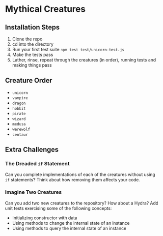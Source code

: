 # Mythical Creatures

## Installation Steps

1. Clone the repo
2. cd into the directory
3. Run your first test suite ```npm test test/unicorn-test.js```
4. Make the tests pass
5. Lather, rinse, repeat through the creatures (in order), running tests and making things pass

## Creature Order

* `unicorn`
* `vampire`
* `dragon`
* `hobbit`
* `pirate`
* `wizard`
* `medusa`
* `werewolf`
* `centaur`

## Extra Challenges

### The Dreaded `if` Statement

Can you complete implementations of each of the creatures without using `if`
statements? Think about how removing them affects your code.

### Imagine Two Creatures

Can you add two new creatures to the repository? How about a Hydra? Add unit
tests exercising some of the following concepts:

* Initializing constructor with data
* Using methods to change the internal state of an instance
* Using methods to query the internal state of an instance

